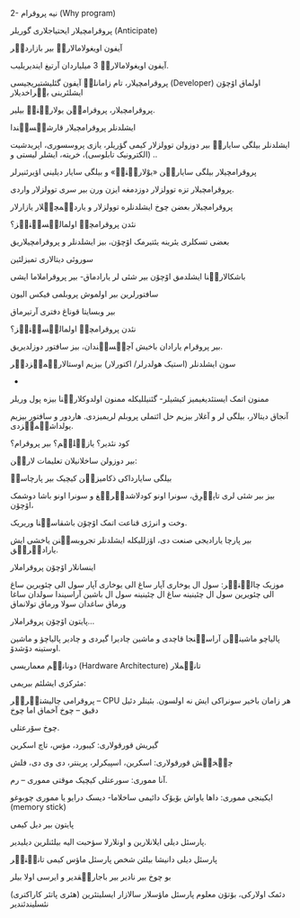 2-  نیه پروقرام (Why program)

پروقرامچیلار ایحتیاجلاری گوریلر (Anticipate)

آیفون اویغولامالاریٛ بیر بازاردیٛر

آیفون اویغولامالاریٛ 3 میلیاردان آرتیغ ایندیریلیب.

پروقرامچیلار، تام زامانلیٛ آیفون گئلیشتیریجیسی (Developer)  اولماق اۆچۆن ایشلئرینی بیٛراخدیلار

پروقرامچیلار، پروقرامیٛن یولاریٛنیٛ بیلیر.

ایشلدنلر پروقرامچیلار قارشیٛسیٛندا

ایشلدنلر بیلگی سایاریٛ بیر دوزولن توولزلار کیمی گؤریلر، یازی پروسسوری، اپریدشیت (الکترونیک تابلوسی)، خریته، 
ایشلر لیستی و ..

پروقرامچیلار بیلگی سایاریٛن «یوْلاریٛنیٛ» و بیلگی سایار دیلینی اؤیرئنیرلر 

پروقرامچیلار تزه توولزلار دوزدمغه ایزن ورن بیر سری  توولزلار واردی.

پروقرامچیلار بعضن چوخ ایشلدنلره توولزلار و یاردیٛمچیٛلار یازارلار

نئدن پروقرامچیٛ اولمالیٛسیٛنیٛز؟

بعضی تسکلری یئرینه یئتیرمک اۆچۆن، بیز ایشلدنلر و پروقرامچیلاریق

سوروئی دیتالاری تمیزلئین 

باشکالاریٛنا ایشلدمق اۆچۆن بیر شئی لر یارادماق- بیر پروقراملاما ایشی

سافتورلرین بیر اولموش پروبلمی فیکس الیون

بیر وبسایتا قوناغ دفتری آرتیرماق

نئدن پروقرامچیٛ اولمالیٛسیٛنیٛز؟

بیر پروقرام یارادان باخیش آچیٛسیٛندان، بیز سافتور دوزلدیریق. 

سون ایشلدنلر (استیک هولدرلر/ اکتورلار) بیزیم اوستالاریٛمیٛزدیٛر

-
ممنون اتمک ایستئدیغیمیز کیشیلر- گئنیللیکله ممنون اولدوکلاریٛنا بیزه پول وریلر

آنجاق دیتالار، بیلگی لر و آغلار بیزیم حل ائتملی پروبلم لریمیزدی. هاردور و سافتور بیزیم یولداشیٛمیٛزدی.

کود نئدیر؟ یازیٛلیٛم؟ بیر پروقرام؟

بیر دوزولن ساخلانیلان تعلیمات لاریٛن:

بیلگی سایارداکی ذکامیزیٛن کیچیک بیر پارچاسیٛ

بیز بیر شئی لری تاپیٛرِق، سونرا اونو کودلاشدیٛریٛغ و سونرا اونو باشا دوشمک اۆچۆن،

 وخت و انرژی قناعت اتمک اۆچۆن باشقاسیٛنا وریریک. 
 
بیر پارچا یارادیجی صنعت دی، اؤزللیکله ایشلدنلر تجروبسیٛنن یاخشی ایش یارادیٛریٛق.

اینسانلار اۆچۆن پروقراملار

موزیک چالیٛنیٛر:
سول ال یوخاری آپار
ساغ الی یوخاری آپار
سول الی چئویرین
ساغ الی چئویرین
سول ال چئینینه 
ساغ ال چئینینه
سول ال باشین آراسیندا
سولدان ساغا ورماق
ساغدان سولا ورماق
تولانماق

پایتون اۆچۆن پروقراملار...

پالیاچو ماشینیٛن آراسیٛنجا قاچدی و ماشین چادیرا گیردی و چادیر پالیاچؤ و ماشین اوستینه دۆشدۆ.

دونانیٛم معماریسی (Hardware Architecture)
تانیٛملار

مئرکزی ایشلئم بیریمی:

پروقرامی چالیشتیٛریٛر – CPU هر زامان باخیر سونراکی ایش نه اولسون. بئینلر دئیل دقیق – چوخ آخماق اما چوخ 

چوخ سۆرعتلی. 

گیریش قورقولاری:  کیبورد، مؤس، تاچ اسکرین

چیٛخیٛش قورقولاری: اسکرین، اسپیکرلر، پرینتر، دی وی دی، فلش

آنا مموری: سورعتلی کیچیک موقتی مموری – رم.

ایکینجی مموری: داها یاواش بۆیۆک دائیمی ساخلاما- دیسک درایو یا مموری چوبوغو (memory stick)

پایتون بیر دیل کیمی

پارسئل دیلی ایلانلارین و اونلارلا سؤحبت الیه بیلئنلرین دیلیدیر.

پارسئل دیلی دانیشا بیلئن شخص پارسئل ماؤس کیمی تانیٛنیٛر

بو چوخ بیر نادیر بیر باجاریٛقدیر و ایرسی اولا بیلر

دئمک اولارکی، بۆتۆن معلوم پارسئل ماؤسلار سالازار ایسلیتئرین (هئری پاتئر کاراکتری) نئسلیندئندیر 















